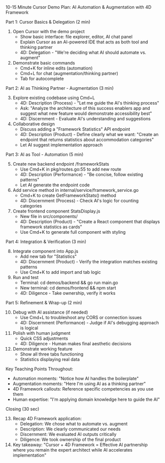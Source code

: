 10-15 Minute Cursor Demo Plan: AI Automation & Augmentation with 4D Framework

Part 1: Cursor Basics & Delegation (2 min)

1. Open Cursor with the demo project
   - Show basic interface: file explorer, editor, AI chat panel
   - Explain Cursor as an AI-powered IDE that acts as both tool and thinking partner
   - 4D: Delegation - "We're deciding what AI should automate vs. augment"
2. Demonstrate basic commands
   - Cmd+K for inline edits (automation)
   - Cmd+L for chat (augmentation/thinking partner)
   - Tab for autocomplete

Part 2: AI as Thinking Partner - Augmentation (3 min)

3. Explore existing codebase using Cmd+L
   - 4D: Description (Process) - "Let me guide the AI's thinking process"
   - Ask: "Analyze the architecture of this success enablers app and suggest what new feature would demonstrate
   accessibility best"
   - 4D: Discernment - Evaluate AI's understanding and suggestions
4. Collaborative design
   - Discuss adding a "Framework Statistics" API endpoint
   - 4D: Description (Product) - Define clearly what we want: "Create an endpoint that returns statistics about
   accommodation categories"
   - Let AI suggest implementation approach

Part 3: AI as Tool - Automation (5 min)

5. Create new backend endpoint /frameworkStats
   - Use Cmd+K in pkg/routes.go:55 to add new route
   - 4D: Description (Performance) - "Be concise, follow existing patterns"
   - Let AI generate the endpoint code
6. Add service method in internal/service/framework_service.go
   - Cmd+K to create GetFrameworkStats() method
   - 4D: Discernment (Process) - Check AI's logic for counting categories
7. Create frontend component StatsDisplay.js
   - New file in src/components/
   - 4D: Description (Product) - "Create a React component that displays framework statistics as cards"
   - Use Cmd+K to generate full component with styling

Part 4: Integration & Verification (3 min)

8. Integrate component into App.js
   - Add new tab for "Statistics"
   - 4D: Discernment (Product) - Verify the integration matches existing patterns
   - Use Cmd+K to add import and tab logic
9. Run and test
   - Terminal: cd demos/backend && go run main.go
   - New terminal: cd demos/frontend && npm start
   - 4D: Diligence - Take ownership, verify it works

Part 5: Refinement & Wrap-up (2 min)

10. Debug with AI assistance (if needed)
    - Use Cmd+L to troubleshoot any CORS or connection issues
    - 4D: Discernment (Performance) - Judge if AI's debugging approach is logical
11. Polish with human judgment
    - Quick CSS adjustments
    - 4D: Diligence - Human makes final aesthetic decisions
12. Demonstrate working feature
    - Show all three tabs functioning
    - Statistics displaying real data

Key Teaching Points Throughout:

- Automation moments: "Notice how AI handles the boilerplate"
- Augmentation moments: "Here I'm using AI as a thinking partner"
- 4D Framework callouts: Reference specific competencies as you use them
- Human expertise: "I'm applying domain knowledge here to guide the AI"

Closing (30 sec)

13. Recap 4D Framework application:
    - Delegation: We chose what to automate vs. augment
    - Description: We clearly communicated our needs
    - Discernment: We evaluated AI outputs critically
    - Diligence: We took ownership of the final product
14. Key takeaway: "Cursor + 4D Framework = Effective AI partnership where you remain the expert architect while AI
    accelerates implementation"
